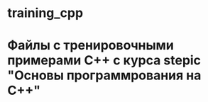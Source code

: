 # training_cpp
# Файлы с тренировочными примерами C++ с курса stepic "Основы программрования на С++"
